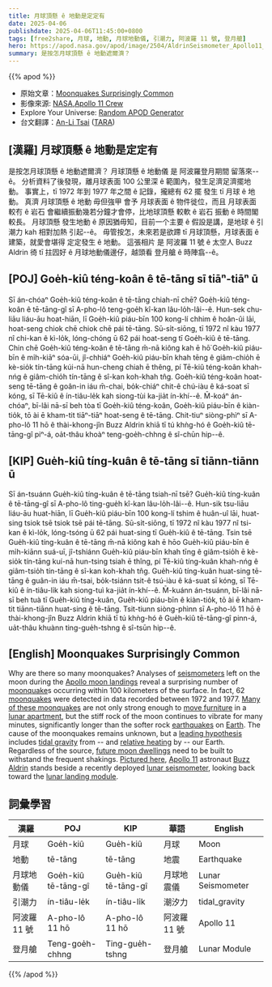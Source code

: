```yaml
---
title: 月球頂懸 ê 地動是定定有
date: 2025-04-06
publishdate: 2025-04-06T11:45:00+0800
tags: [free2share, 月球, 地動, 月球地動儀, 引潮力, 阿波羅 11 號, 登月艙]
hero: https://apod.nasa.gov/apod/image/2504/AldrinSeismometer_Apollo11_960.jpg
summary: 是按怎月球頂懸 ê 地動遮爾濟？
---
```


{{% apod %}}

- 原始文章：[Moonquakes Surprisingly Common](https://apod.nasa.gov/apod/ap250406.html)
- 影像來源: [NASA][NASA],[Apollo 11 Crew][Apollo_11_Crew]
- Explore Your Universe: [Random APOD Generator](https://apod.nasa.gov/apod/random_apod.html)
- 台文翻譯：[An-Li Tsai][An-Li Tsai] ([TARA][TARA])


## [漢羅] 月球頂懸 ê 地動是定定有
是按怎月球頂懸 ê 地動遮爾濟？
月球頂懸 ê 地動儀 是 阿波羅登月期間 留落來--ê。
分析資料了後發現，離月球表面 100 公里深 ê 範圍內，發生足濟足濟擺地動。
事實上，tī 1972 年到 1977 年之間 ê 記錄，攏總有 62 擺 發生 tī 月球 ê 地動。
真濟 月球頂懸 ê 地動 毋但強甲 會予 月球表面 ê 物件徙位，而且 月球表面 較𠕇 ê 岩石 會繼續振動幾若分鐘才會停，比地球頂懸 較軟 ê 岩石 振動 ê 時間閣較長。
月球頂懸 發生地動 ê 原因猶毋知，目前一个主要 ê 假設是講，是地球 ê 引潮力 kah 相對加熱 引起--ê。
毋管按怎，未來若是欲蹛 tī 月球頂懸，月球表面 ê 建築，就愛會堪得 定定發生 ê 地動。
這張相片 是 阿波羅 11 號 ê 太空人 Buzz Aldrin 徛 tī 拄囥好 ê 月球地動儀邊仔，越頭看 登月艙 ê 時陣翕--ê。

<!--
## [中文] 月震頻傳

為什麼月震如此頻繁？
在阿波羅登月期間留在月球上的地震儀進行分析後發現，在距離月球表面100公里的範圍內，發生了數量驚人的月震。
事實上，在1972年至1977年間記錄的數據中，共檢測到62次月震。
許多月震不僅強度足以移動月球公寓裡的家具，而且月球堅硬的岩石會持續震動數分鐘，比地球上較軟的岩石地震持續時間長得多。
月震的成因尚不清楚，但一個主流假設是地球的潮汐引力和相對加熱。
無論震源如何，未來的月球住宅都需要建造能夠抵禦頻繁震動的房屋。
圖中，阿波羅11號太空人巴茲·奧爾德林站在最近部署的月球地震儀旁，回望登月艙。

## [英文] 月震頻傳

為什麼月震如此頻繁？
在阿波羅登月期間留在月球上的地震儀進行分析後發現，在距離月球表面100公里的範圍內，發生了數量驚人的月震。
事實上，在1972年至1977年間記錄的數據中，共檢測到62次月震。
許多月震不僅強度足以移動月球公寓裡的家具，而且月球堅硬的岩石會持續震動數分鐘，比地球上較軟的岩石地震持續時間長得多。
月震的成因尚不清楚，但一個主流假設是地球的潮汐引力和相對加熱。
無論震源如何，未來的月球住宅都需要建造能夠抵禦頻繁震動的房屋。
圖中，阿波羅11號太空人巴茲·奧爾德林站在最近部署的月球地震儀旁，回望登月艙。

Why are there so many moonquakes?
Analyses of seismometers left on the moon during the Apollo moon landings reveal a surprising number of moonquake#Moonquake)s occurring within 100 kilometers of the surface.
In fact, 62 moonquakes were detected in data recorded between 1972 and 1977.
Many of these moonquakes are not only strong enough to move furniture in a lunar apartment, but the stiff rock of the moon continues to vibrate for many minutes, significantly longer than the softer rock earthquakes on Earth.
The cause of the moonquakes remains unknown, but a leading hypothesis includes tidal gravity from -- and relative heating by -- our Earth.
Regardless of the source, future moon dwellings need to be built to withstand the frequent shakings.
Pictured here, Apollo 11 astronaut Buzz Aldrin stands beside a recently deployed lunar seismometer, looking back toward the lunar landing module.


-->

## [POJ] Goe̍h-kiû téng-koân ê tē-tāng sī tiāⁿ-tiāⁿ ū
Sī án-chóaⁿ Goe̍h-kiû téng-koân ê tē-tāng chiah-nī chē?
Goe̍h-kiû téng-koân ê tē-tāng-gî sī A-pho-lô teng-goe̍h kî-kan lâu-lo̍h-lâi--ê.
Hun-sek chu-liāu liáu-āu hoat-hiān, lī Goe̍h-kiû piáu-bīn 100 kong-lí chhim ê hoân-ûi lāi, hoat-seng chiok chē chiok chē pái tē-tāng.
Sū-si̍t-siōng, tī 1972 nî kàu 1977 nî chi-kan ê kì-lo̍k, lóng-chóng ū 62 pái hoat-seng tī Goe̍h-kiû ê tē-tāng.
Chin chē Goe̍h-kiû téng-koân ê tē-tāng m̄-nā kiông kah ē hō͘ Goe̍h-kiû piáu-bīn ê mi̍h-kiāⁿ sóa-ūi, jî-chhiáⁿ Goe̍h-kiû piáu-bīn khah tēng ê giâm-chio̍h ē kè-sio̍k tín-tāng kúi-nā hun-cheng chiah ē thêng, pí Tē-kiû téng-koân khah-nńg ê giâm-chio̍h tín-tāng ê sî-kan koh-khah tn̂g.
Goe̍h-kiû téng-koân hoat-seng tē-tāng ê goân-in iáu m̄-chai, bo̍k-chiáⁿ chit-ê chú-iàu ê ká-soat sī kóng, sī Tē-kiû ê ín-tiâu-le̍k kah siong-tùi ka-jia̍t ín-khí--ê.
M̄-koáⁿ án-chóaⁿ, bī-lâi nā-sī beh tòa tī Goe̍h-kiû téng-koân, Goe̍h-kiû piáu-bīn ê kiàn-tio̍k, tō ài ē kham-tit tiāⁿ-tiāⁿ hoat-seng ê tē-tāng.
Chit-tiuⁿ siòng-phìⁿ sī A-pho-lô 11 hō ê thài-khong-jîn Buzz Aldrin khiā tī tú khǹg-hó ê Goe̍h-kiû tē-tāng-gî piⁿ-á, oa̍t-thâu khoàⁿ teng-goe̍h-chhng ê sî-chūn hip--ê.

## [KIP] Gue̍h-kiû tíng-kuân ê tē-tāng sī tiānn-tiānn ū
Sī án-tsuánn Gue̍h-kiû tíng-kuân ê tē-tāng tsiah-nī tsē?
Gue̍h-kiû tíng-kuân ê tē-tāng-gî sī A-pho-lô ting-gue̍h kî-kan lâu-lo̍h-lâi--ê.
Hun-sik tsu-liāu liáu-āu huat-hiān, lī Gue̍h-kiû piáu-bīn 100 kong-lí tshim ê huân-uî lāi, huat-sing tsiok tsē tsiok tsē pái tē-tāng.
Sū-si̍t-siōng, tī 1972 nî kàu 1977 nî tsi-kan ê kì-lo̍k, lóng-tsóng ū 62 pái huat-sing tī Gue̍h-kiû ê tē-tāng.
Tsin tsē Gue̍h-kiû tíng-kuân ê tē-tāng m̄-nā kiông kah ē hōo Gue̍h-kiû piáu-bīn ê mi̍h-kiānn suá-uī, jî-tshiánn Gue̍h-kiû piáu-bīn khah tīng ê giâm-tsio̍h ē kè-sio̍k tín-tāng kuí-nā hun-tsing tsiah ē thîng, pí Tē-kiû tíng-kuân khah-nńg ê giâm-tsio̍h tín-tāng ê sî-kan koh-khah tn̂g.
Gue̍h-kiû tíng-kuân huat-sing tē-tāng ê guân-in iáu m̄-tsai, bo̍k-tsiánn tsit-ê tsú-iàu ê ká-suat sī kóng, sī Tē-kiû ê ín-tiâu-li̍k kah siong-tuì ka-jia̍t ín-khí--ê.
M̄-kuánn án-tsuánn, bī-lâi nā-sī beh tuà tī Gue̍h-kiû tíng-kuân, Gue̍h-kiû piáu-bīn ê kiàn-tio̍k, tō ài ē kham-tit tiānn-tiānn huat-sing ê tē-tāng.
Tsit-tiunn siòng-phìnn sī A-pho-lô 11 hō ê thài-khong-jîn Buzz Aldrin khiā tī tú khǹg-hó ê Gue̍h-kiû tē-tāng-gî pinn-á, ua̍t-thâu khuànn ting-gue̍h-tshng ê sî-tsūn hip--ê.

## [English] Moonquakes Surprisingly Common

Why are there so many moonquakes?
Analyses of [seismometers][seismometers] left on the moon during the [Apollo moon landings][Apollo_moon_landings] reveal a surprising number of [moonquake][moonquake]s occurring within 100 kilometers of the surface.
In fact, 62 [moonquakes][moonquakes] were detected in data recorded between 1972 and 1977.
[Many of these moonquakes][Many_of_these_moonquakes] are not only strong enough to [move furniture][move_furniture] in a [lunar apartment][lunar_apartment], but the stiff rock of the moon continues to vibrate for many minutes, significantly longer than the softer rock [earthquakes][earthquakes] on [Earth][Earth].
The cause of the moonquakes remains unknown, but a [leading hypothesis][leading_hypothesis] includes [tidal gravity][tidal_gravity] from -- and [relative heating][relative_heating] by -- our Earth.
Regardless of the source, [future moon dwellings][future_moon_dwellings] need to be built to withstand the frequent shakings.
[Pictured here][Pictured_here], [Apollo 11][Apollo_11] astronaut [Buzz Aldrin][Buzz_Aldrin] stands beside a recently deployed [lunar seismometer][lunar_seismometer], looking back toward the [lunar landing module][lunar_landing_module].


## 詞彙學習
|漢羅|POJ|KIP|華語|English|
|-|-|-|-|-|
| 月球 | Goe̍h-kiû | Gue̍h-kiû | 月球 | Moon |
| 地動 | tē-tāng | tē-tāng | 地震 | Earthquake |
| 月球地動儀 | Goe̍h-kiû tē-tāng-gî | Gue̍h-kiû tē-tāng-gî | 月球地震儀 | Lunar Seismometer |
| 引潮力 | ín-tiâu-le̍k | ín-tiâu-li̍k | 潮汐力 | tidal_gravity |
| 阿波羅 11 號 | A-pho-lô 11 hō | A-pho-lô 11 hō | 阿波羅 11 號 | Apollo 11 |
| 登月艙 | Teng-goe̍h-chhng | Ting-gue̍h-tshng | 登月艙 | Lunar Module |

{{% /apod %}}

[An-Li Tsai]: mailto:thianbun.taigi@gmail.com
[TARA]: https://tara.tw

[Copyright]: https://apod.nasa.gov/apod/fap/lib/about_apod.html#srapply
[License3]: https://creativecommons.org/licenses/by-nc-nd/3.0/
[License2]:https://creativecommons.org/licenses/by-nc-nd/2.0/
[NASA]:https://www.nasa.gov/

[seismometers]:https://en.wikipedia.org/wiki/Seismometer
[Apollo_moon_landings]:https://nssdc.gsfc.nasa.gov/planetary/lunar/apolloland.html
[moonquake]:https://en.wikipedia.org/wiki/Quake_(natural_phenomenon)#Moonquake
[moonquakes]:https://ui.adsabs.harvard.edu/abs/1977Sci...196..979T/abstract
[Many_of_these_moonquakes]:https://science.nasa.gov/moon/moonquakes/
[move_furniture]:https://www.youtube.com/watch?v=A75icqf9M6w
[lunar_apartment]:https://www.nasa.gov/blogs/missions/2020/10/28/lunar-living-nasas-artemis-base-camp-concept/
[earthquakes]:https://earthquake.usgs.gov/earthquakes/map/
[Earth]:http://antwrp.gsfc.nasa.gov/apod/image/0208/earthlights02_dmsp_big.jpg
[leading_hypothesis]:https://ui.adsabs.harvard.edu/abs/2017JGRE..122.1487K/abstract
[tidal_gravity]:https://en.wikipedia.org/wiki/Tidal_force
[relative_heating]:https://i.pinimg.com/736x/21/aa/a2/21aaa23cfe7dbdd0a2201d68c94c1dbf.jpg
[future_moon_dwellings]:https://apod.nasa.gov/apod/ap171025.html
[Pictured_here]:https://www.flickr.com/photos/nasacommons/9457418581/in/album-72157634973926806/
[Apollo_11]:https://www.nasa.gov/history/apollo-11-mission-overview/
[Buzz_Aldrin]:https://www.nasa.gov/former-astronaut-edwin-buzz-aldrin/
[lunar_seismometer]:https://science.nasa.gov/resource/apollo-11-seismic-experiment/
[lunar_landing_module]:https://apod.nasa.gov/apod/ap030920.html
[Random_APOD_Generator]:https://apod.nasa.gov/apod/random_apod.html
[yes_flocculent]:https://apod.nasa.gov/apod/ap250407.html

[Apollo_11_Crew]:https://www.nasa.gov/history/alsj/a11/a11.html